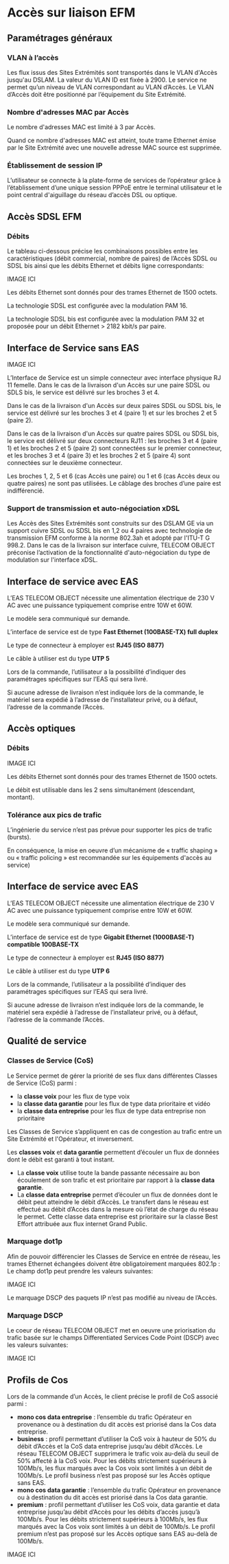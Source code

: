 # Accès sur liaison EFM
## Paramétrages généraux
### VLAN à l’accès

Les flux issus des Sites Extrémités sont transportés dans le VLAN d'Accès jusqu'au DSLAM. La
valeur du VLAN ID est fixée à 2900. Le service ne permet qu’un niveau de VLAN correspondant au
VLAN d’Accès. Le VLAN d’Accès doit être positionné par l’équipement du Site Extrémité.

### Nombre d'adresses MAC par Accès

Le nombre d'adresses MAC est limité à 3 par Accès.

Quand ce nombre d'adresses MAC est atteint, toute trame Ethernet émise par le Site Extrémité avec une nouvelle adresse MAC source est supprimée.

### Établissement de session IP

L’utilisateur se connecte à la plate-forme de services de l’opérateur grâce à l’établissement
d’une unique session PPPoE entre le terminal utilisateur et le point central d'aiguillage du réseau
d’accès DSL ou optique.

## Accès SDSL EFM
### Débits

Le tableau ci-dessous précise les combinaisons possibles entre les caractéristiques (débit
commercial, nombre de paires) de l’Accès SDSL ou SDSL bis ainsi que les débits Ethernet et
débits ligne correspondants:

IMAGE ICI

Les débits Ethernet sont donnés pour des trames Ethernet de 1500 octets.

La technologie SDSL est configurée avec la modulation PAM 16.

La technologie SDSL bis est configurée avec la modulation PAM 32 et proposée pour un débit
Ethernet > 2182 kbit/s par paire.

## Interface de Service sans EAS
IMAGE ICI

L’Interface de Service est un simple connecteur avec interface physique RJ 11 femelle. Dans le
cas de la livraison d'un Accès sur une paire SDSL ou SDLS bis, le service est délivré sur les
broches 3 et 4.

Dans le cas de la livraison d'un Accès sur deux paires SDSL ou SDSL bis, le service est délivré
sur les broches 3 et 4 (paire 1) et sur les broches 2 et 5 (paire 2).

Dans le cas de la livraison d'un Accès sur quatre paires SDSL ou SDSL bis, le service est
délivré sur deux connecteurs RJ11 : les broches 3 et 4 (paire 1) et les broches 2 et 5 (paire 2) sont
connectées sur le premier connecteur, et les broches 3 et 4 (paire 3) et les broches 2 et 5 (paire 4)
sont connectées sur le deuxième connecteur.

Les broches 1, 2, 5 et 6 (cas Accès une paire) ou 1 et 6 (cas Accès deux ou quatre paires) ne
sont pas utilisées. Le câblage des broches d’une paire est indifférencié.

### Support de transmission et auto-négociation xDSL

Les Accès des Sites Extrémités sont construits sur des DSLAM GE via un support cuivre SDSL
ou SDSL bis en 1,2 ou 4 paires avec technologie de transmission EFM conforme à la norme
802.3ah et adopté par l'ITU-T G 998.2. Dans le cas de la livraison sur interface cuivre, TELECOM
OBJECT préconise l’activation de la fonctionnalité d'auto-négociation du type de modulation sur
l'interface xDSL.

## Interface de service avec EAS

L’EAS TELECOM OBJECT nécessite une alimentation électrique de 230 V AC avec une
puissance typiquement comprise entre 10W et 60W.

Le modèle sera communiqué sur demande.

L’interface de service est de type **Fast Ethernet (100BASE-TX) full duplex**

Le type de connecteur à employer est **RJ45 (ISO 8877)**

Le câble à utiliser est du type **UTP 5**

Lors de la commande, l’utilisateur a la possibilité d’indiquer des paramétrages spécifiques sur
l’EAS qui sera livré.

Si aucune adresse de livraison n’est indiquée lors de la commande, le matériel sera expédié à
l’adresse de l’installateur privé, ou à défaut, l’adresse de la commande l’Accès.

## Accès optiques
### Débits
IMAGE ICI

Les débits Ethernet sont donnés pour des trames Ethernet de 1500 octets.

Le débit est utilisable dans les 2 sens simultanément (descendant, montant).

### Tolérance aux pics de trafic

L’ingénierie du service n’est pas prévue pour supporter les pics de trafic (bursts).

En conséquence, la mise en oeuvre d’un mécanisme de « traffic shaping » ou « traffic policing »
est recommandée sur les équipements d'accès au service)

## Interface de service avec EAS

L’EAS TELECOM OBJECT nécessite une alimentation électrique de 230 V AC avec une
puissance typiquement comprise entre 10W et 60W.

Le modèle sera communiqué sur demande.

L’interface de service est de type **Gigabit Ethernet (1000BASE-T) compatible 100BASE-TX**

Le type de connecteur à employer est **RJ45 (ISO 8877)**

Le câble à utiliser est du type **UTP 6**

Lors de la commande, l’utilisateur a la possibilité d’indiquer des paramétrages spécifiques sur
l’EAS qui sera livré.

Si aucune adresse de livraison n’est indiquée lors de la commande, le matériel sera expédié à
l’adresse de l’installateur privé, ou à défaut, l’adresse de la commande l’Accès.

## Qualité de service
### Classes de Service (CoS)

Le Service permet de gérer la priorité de ses flux dans différentes Classes de Service (CoS)
parmi :

* la **classe voix** pour les flux de type voix
* la **classe data garantie** pour les flux de type data prioritaire et vidéo
* la **classe data entreprise** pour les flux de type data entreprise non prioritaire

Les Classes de Service s’appliquent en cas de congestion au trafic entre un Site Extrémité et
l'Opérateur, et inversement.

Les **classes voix** et **data garantie** permettent d’écouler un flux de données dont le débit est
garanti à tout instant.

* La **classe voix** utilise toute la bande passante nécessaire au bon écoulement de son trafic
et est prioritaire par rapport à la **classe data garantie**.
* La **classe data entreprise** permet d’écouler un flux de données dont le débit peut atteindre
le débit d’Accès. Le transfert dans le réseau est effectué au débit d’Accès dans la mesure
où l’état de charge du réseau le permet. Cette classe data entreprise est prioritaire sur la
classe Best Effort attribuée aux flux internet Grand Public.

### Marquage dot1p
Afin de pouvoir différencier les Classes de Service en entrée de réseau, les trames Ethernet
échangées doivent être obligatoirement marquées 802.1p : Le champ dot1p peut prendre les
valeurs suivantes:

IMAGE ICI

Le marquage DSCP des paquets IP n’est pas modifié au niveau de l’Accès.

### Marquage DSCP
Le coeur de réseau TELECOM OBJECT met en oeuvre une priorisation du trafic basée sur le
champs Differentiated Services Code Point (DSCP) avec les valeurs suivantes:

IMAGE ICI

## Profils de Cos

Lors de la commande d’un Accès, le client précise le profil de CoS associé parmi :

* **mono cos data entreprise** : l’ensemble du trafic Opérateur en provenance ou à
destination du dit accès est priorisé dans la Cos data entreprise.
*  **business** : profil permettant d’utiliser la CoS voix à hauteur de 50% du débit d’Accès et la
CoS data entreprise jusqu’au débit d’Accès. Le réseau TELECOM OBJECT supprimera le trafic voix au-delà du seuil de 50% affecté à la CoS voix. Pour les débits strictement
supérieurs à 100Mb/s, les flux marqués avec la Cos voix sont limités à un débit de
100Mb/s. Le profil business n’est pas proposé sur les Accès optique sans EAS.
* **mono cos data garantie** : l’ensemble du trafic Opérateur en provenance ou à destination
du dit accès est priorisé dans la Cos data garantie.
* **premium** : profil permettant d’utiliser les CoS voix, data garantie et data entreprise jusqu’au
débit d’Accès pour les débits d’accès jusqu’à 100Mb/s. Pour les débits strictement
supérieurs à 100Mb/s, les flux marqués avec la Cos voix sont limités à un débit de
100Mb/s. Le profil premium n’est pas proposé sur les Accès optique sans EAS au-delà de
100Mb/s.

IMAGE ICI